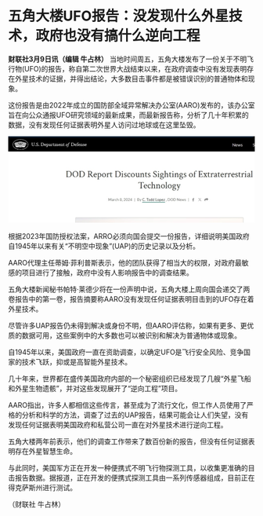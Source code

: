 # 五角大楼UFO报告：没发现什么外星技术，政府也没有搞什么逆向工程

**财联社3月9日讯（编辑 牛占林）**
当地时间周五，五角大楼发布了一份关于不明飞行物(UFO)的报告，称自第二次世界大战结束以来，在政府调查中没有发现表明存在外星技术的证据，并得出结论，大多数目击事件都是被错误识别的普通物体和现象。

这份报告是由2022年成立的国防部全域异常解决办公室(AARO)发布的，该办公室旨在向公众通报UFO研究领域的最新成果，而最新报告称，分析了几十年积累的数据，没有发现任何证据表明外星人访问过地球或在这里坠毁。

![6be1680ffef0ee36f1403add5ab5bfca.jpg](https://raw.githubusercontent.com/qqhsx/qqnews_image/main/2024/03/09/五角大楼UFO报告：没发现什么外星技术，政府也没有搞什么逆向工程/6be1680ffef0ee36f1403add5ab5bfca.jpg)

根据2023年国防授权法案，ARRO必须向国会提交一份报告，详细说明美国政府自1945年以来有关“不明空中现象”(UAP)的历史记录以及分析。

AARO代理主任蒂姆·菲利普斯表示，他的团队获得了相当大的权限，对政府最敏感的项目进行了接触，政府中没有人影响报告中的调查结果。

五角大楼新闻秘书帕特·莱德少将在一份声明中说，五角大楼上周向国会递交了两卷报告中的第一卷，报告摘要称AARO没有发现任何证据表明目击到的UFO存在着外星技术。

尽管许多UAP报告仍未得到解决或身份不明，但AARO评估称，如果有更多、更优质的数据可用，这些案例中的大多数也可以被识别和解决为普通物体或现象。

自1945年以来，美国政府一直在资助调查，以确定UFO是飞行安全风险、竞争国家的技术飞跃，抑或是高智能外星技术。

几十年来，世界都在盛传美国政府内部的一个秘密组织已经发现了几艘“外星飞船和外星生物遗骸”，并对这些发现展开了“逆向工程”项目。

AARO指出，许多人都相信这些传言，甚至成为了流行文化，但工作人员使用了严格的分析和科学的方法，调查了过去的UAP报告，结果可能会让人们失望，没有发现任何证据表明美国政府和私营公司一直在对外星技术进行逆向工程。

五角大楼两年前表示，他们的调查工作带来了数百份新的报告，但没有任何证据表明存在外星智慧生命。

与此同时，美国军方正在开发一种便携式不明飞行物探测工具，以收集更准确的目击报告数据。据报道，正在开发的便携式探测工具由一系列传感器组成，目前正在得克萨斯州进行测试。

（财联社 牛占林）

